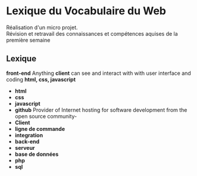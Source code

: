 # Lexique du Vocabulaire du Web

<p>Réalisation d'un micro projet.<br>  
Révision et retravail des  connaissances et compétences aquises de la première semaine </p>


## Lexique

 
**front-end**
Anything **client** can see and interact with with user interface and coding **html, css, javascript**
- **html**
- **css**
- **javascript**
- **github** 
Provider of Internet hosting for software development from the open source community- 
- **Client**
- **ligne de commande**
- **integration**
- **back-end**
- **serveur**
- **base de données**
- **php**
- **sql**

